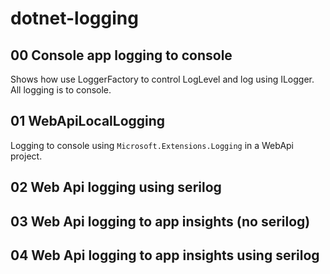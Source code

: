 # dotnet-logging

## 00 Console app logging to console
Shows how use LoggerFactory to control LogLevel and log using ILogger. All logging is to console.

## 01 WebApiLocalLogging
Logging to console using `Microsoft.Extensions.Logging` in a WebApi project.

## 02 Web Api logging using serilog

## 03 Web Api logging to app insights (no serilog)

## 04 Web Api logging to app insights using serilog
